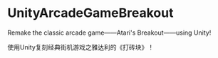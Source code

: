 # UnityArcadeGameBreakout
Remake the classic arcade game——Atari's Breakout——using Unity! 

使用Unity复刻经典街机游戏之雅达利的《打砖块》！


